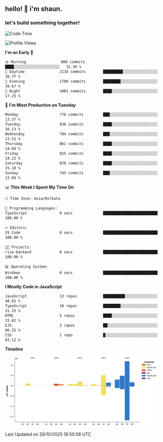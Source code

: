 ## hello! 👋 i'm shaun. 
### let's build something together!
<!--START_SECTION:waka-->
![Code Time](http://img.shields.io/badge/Code%20Time-462%20hrs%208%20mins-blue)

![Profile Views](http://img.shields.io/badge/Profile%20Views-0-blue)

**I'm an Early 🐤** 

```text
🌞 Morning                888 commits         ████░░░░░░░░░░░░░░░░░░░░░   15.30 % 
🌆 Daytime                2134 commits        █████████░░░░░░░░░░░░░░░░   36.77 % 
🌃 Evening                1780 commits        ████████░░░░░░░░░░░░░░░░░   30.67 % 
🌙 Night                  1001 commits        ████░░░░░░░░░░░░░░░░░░░░░   17.25 % 
```
📅 **I'm Most Productive on Tuesday** 

```text
Monday                   776 commits         ███░░░░░░░░░░░░░░░░░░░░░░   13.37 % 
Tuesday                  936 commits         ████░░░░░░░░░░░░░░░░░░░░░   16.13 % 
Wednesday                784 commits         ███░░░░░░░░░░░░░░░░░░░░░░   13.51 % 
Thursday                 861 commits         ████░░░░░░░░░░░░░░░░░░░░░   14.84 % 
Friday                   825 commits         ████░░░░░░░░░░░░░░░░░░░░░   14.22 % 
Saturday                 876 commits         ████░░░░░░░░░░░░░░░░░░░░░   15.10 % 
Sunday                   745 commits         ███░░░░░░░░░░░░░░░░░░░░░░   12.84 % 
```


📊 **This Week I Spent My Time On** 

```text
🕑︎ Time Zone: Asia/Kolkata

💬 Programming Languages: 
TypeScript               0 secs              █████████████████████████   100.00 % 

🔥 Editors: 
VS Code                  0 secs              █████████████████████████   100.00 % 

🐱‍💻 Projects: 
rise-backend             0 secs              █████████████████████████   100.00 % 

💻 Operating System: 
Windows                  0 secs              █████████████████████████   100.00 % 
```

**I Mostly Code in JavaScript** 

```text
JavaScript               13 repos            ██████████░░░░░░░░░░░░░░░   40.62 % 
TypeScript               10 repos            ████████░░░░░░░░░░░░░░░░░   31.25 % 
HTML                     5 repos             ████░░░░░░░░░░░░░░░░░░░░░   15.62 % 
EJS                      2 repos             ██░░░░░░░░░░░░░░░░░░░░░░░   06.25 % 
CSS                      1 repo              █░░░░░░░░░░░░░░░░░░░░░░░░   03.12 % 
```



**Timeline**

![Lines of Code chart](https://raw.githubusercontent.com/ShaunDaniel/ShaunDaniel/main/assets/bar_graph.png)


 Last Updated on 28/10/2025 18:50:58 UTC
<!--END_SECTION:waka-->
